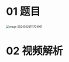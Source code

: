 # 01 题目

<img src="https://cvp.oss-cn-shanghai.aliyuncs.com/picgo/202402251117011.png" alt="image-20240225111704901" style="zoom:50%;" />



# 02 视频解析


